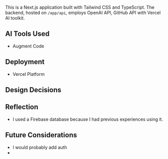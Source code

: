 This is a Next.js application built with Tailwind CSS and TypeScript. The backend, hosted on `/app/api`, employs OpenAI API, GitHub API with Vercel AI toolkit.  

## AI Tools Used

- Augment Code

## Deployment

- Vercel Platform

## Design Decisions

## Reflection

- I used a Firebase database because I had previous experiences using it. 

## Future Considerations

- I would probably add auth
- 

